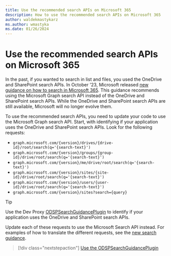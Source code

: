 ```yaml
---
title: Use the recommended search APIs on Microsoft 365
description: How to use the recommended search APIs on Microsoft 365
author: waldekmastykarz
ms.author: wmastyka
ms.date: 01/26/2024
---
```


# Use the recommended search APIs on Microsoft 365

In the past, if you wanted to search in list and files, you used the OneDrive and SharePoint search APIs. In October '23, Microsoft released [new guidance on how to search in Microsoft 365](https://devblogs.microsoft.com/microsoft365dev/transition-to-microsoft-graph-search-endpoint-for-onedrive-and-sharepoint/). This guidance recommends using the Microsoft Graph search API instead of the OneDrive and SharePoint search APIs. While the OneDrive and SharePoint search APIs are still available, Microsoft will no longer evolve them.

To use the recommended search APIs, you need to update your code to use the Microsoft Graph search API. Start, with identifying if your application uses the OneDrive and SharePoint search APIs. Look for the following requests:

- `graph.microsoft.com/{version}/drives/{drive-id}/root/search(q='{search-text}')`
- `graph.microsoft.com/{version}/groups/{group-id}/drive/root/search(q='{search-text}')`
- `graph.microsoft.com/{version}/me/drive/root/search(q='{search-text}')`
- `graph.microsoft.com/{version}/sites/{site-id}/drive/root/search(q='{search-text}')`
- `graph.microsoft.com/{version}/users/{user-id}/drive/root/search(q='{search-text}')`
- `graph.microsoft.com/{version}/sites?search={query}`

> [!TIP]
> Use the Dev Proxy [ODSPSearchGuidancePlugin](../technical-reference/odspsearchguidanceplugin.md) to identify if your application uses the OneDrive and SharePoint search APIs.

Update each of these requests to use the Microsoft Search API instead. For examples of how to translate the different requests, see the [new search guidance](https://devblogs.microsoft.com/microsoft365dev/transition-to-microsoft-graph-search-endpoint-for-onedrive-and-sharepoint/).

> [!div class="nextstepaction"]
> [Use the ODSPSearchGuidancePlugin](../technical-reference/odspsearchguidanceplugin.md)
